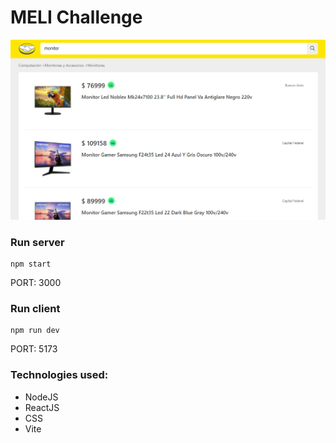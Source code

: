 # MELI Challenge

![screen-shot](https://raw.githubusercontent.com/solisjoaquin/solisjoaquin/master/meli-challengue.png)

### Run server

```
npm start
```

PORT: 3000

### Run client

```
npm run dev
```

PORT: 5173

### Technologies used:

- NodeJS
- ReactJS
- CSS
- Vite


